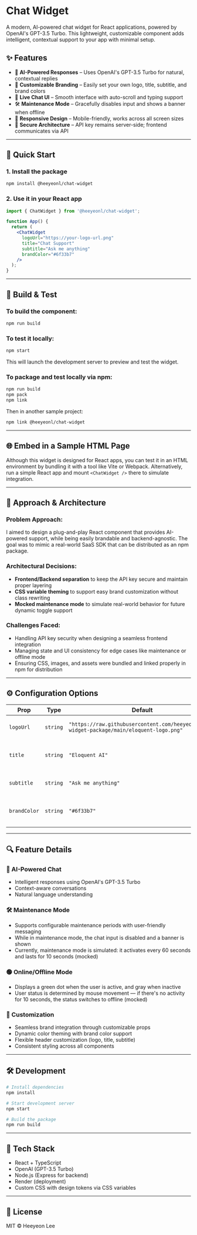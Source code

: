 # Chat Widget

A modern, AI-powered chat widget for React applications, powered by OpenAI's GPT-3.5 Turbo. This lightweight, customizable component adds intelligent, contextual support to your app with minimal setup.

## ✨ Features

* 🤖 **AI-Powered Responses** – Uses OpenAI's GPT-3.5 Turbo for natural, contextual replies
* 🎨 **Customizable Branding** – Easily set your own logo, title, subtitle, and brand colors
* 💬 **Live Chat UI** – Smooth interface with auto-scroll and typing support
* 🛠️ **Maintenance Mode** – Gracefully disables input and shows a banner when offline
* 📱 **Responsive Design** – Mobile-friendly, works across all screen sizes
* 🔐 **Secure Architecture** – API key remains server-side; frontend communicates via API

---

## 🚀 Quick Start

### 1. Install the package

```bash
npm install @heeyeonl/chat-widget
```

### 2. Use it in your React app

```jsx
import { ChatWidget } from '@heeyeonl/chat-widget';

function App() {
  return (
    <ChatWidget
      logoUrl="https://your-logo-url.png"
      title="Chat Support"
      subtitle="Ask me anything"
      brandColor="#6f33b7"
    />
  );
}
```

---

## 🧪 Build & Test

### To build the component:

```bash
npm run build
```

### To test it locally:

```bash
npm start
```

This will launch the development server to preview and test the widget.

### To package and test locally via npm:

```bash
npm run build
npm pack
npm link
```

Then in another sample project:

```bash
npm link @heeyeonl/chat-widget
```

---

## 🌐 Embed in a Sample HTML Page

Although this widget is designed for React apps, you can test it in an HTML environment by bundling it with a tool like Vite or Webpack. Alternatively, run a simple React app and mount `<ChatWidget />` there to simulate integration.

---

## 💭 Approach & Architecture

### Problem Approach:

I aimed to design a plug-and-play React component that provides AI-powered support, while being easily brandable and backend-agnostic. The goal was to mimic a real-world SaaS SDK that can be distributed as an npm package.

### Architectural Decisions:

* **Frontend/Backend separation** to keep the API key secure and maintain proper layering
* **CSS variable theming** to support easy brand customization without class rewriting
* **Mocked maintenance mode** to simulate real-world behavior for future dynamic toggle support

### Challenges Faced:

* Handling API key security when designing a seamless frontend integration
* Managing state and UI consistency for edge cases like maintenance or offline mode
* Ensuring CSS, images, and assets were bundled and linked properly in npm for distribution

---

## ⚙️ Configuration Options

| Prop         | Type     | Default                                                                                   | Description                             |
| ------------ | -------- | ----------------------------------------------------------------------------------------- | --------------------------------------- |
| `logoUrl`    | `string` | `"https://raw.githubusercontent.com/heeyeonl/chat-widget-package/main/eloquent-logo.png"` | URL of your company logo                |
| `title`      | `string` | `"Eloquent AI"`                                                                           | Title displayed in the chat header      |
| `subtitle`   | `string` | `"Ask me anything"`                                                                       | Subtitle displayed in the chat          |
| `brandColor` | `string` | `"#6f33b7"`                                                                               | Primary brand color for the chat widget |

---

## 🔍 Feature Details

### 🤖 AI-Powered Chat

* Intelligent responses using OpenAI's GPT-3.5 Turbo
* Context-aware conversations
* Natural language understanding

### 🛠️ Maintenance Mode

* Supports configurable maintenance periods with user-friendly messaging
* While in maintenance mode, the chat input is disabled and a banner is shown
* Currently, maintenance mode is simulated: it activates every 60 seconds and lasts for 10 seconds (mocked)

### 🟢 Online/Offline Mode

* Displays a green dot when the user is active, and gray when inactive
* User status is determined by mouse movement — if there's no activity for 10 seconds, the status switches to offline (mocked)

### 🎨 Customization

* Seamless brand integration through customizable props
* Dynamic color theming with brand color support
* Flexible header customization (logo, title, subtitle)
* Consistent styling across all components

---

## 🛠️ Development

```bash
# Install dependencies
npm install

# Start development server
npm start

# Build the package
npm run build
```

---

## 🧰 Tech Stack

* React + TypeScript
* OpenAI (GPT-3.5 Turbo)
* Node.js (Express for backend)
* Render (deployment)
* Custom CSS with design tokens via CSS variables

---

## 📄 License

MIT © Heeyeon Lee
